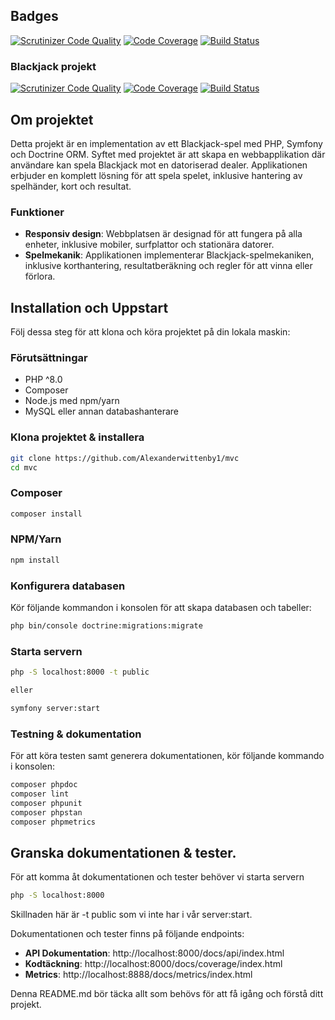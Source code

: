 
Badges
------------------------------

[![Scrutinizer Code Quality](https://scrutinizer-ci.com/g/Alexanderwittenby1/mvc/badges/quality-score.png?b=main)](https://scrutinizer-ci.com/g/Alexanderwittenby1/mvc/?branch=main)
[![Code Coverage](https://scrutinizer-ci.com/g/Alexanderwittenby1/mvc/badges/coverage.png?b=main)](https://scrutinizer-ci.com/g/Alexanderwittenby1/mvc/?branch=main)
[![Build Status](https://scrutinizer-ci.com/g/Alexanderwittenby1/mvc/badges/build.png?b=main)](https://scrutinizer-ci.com/g/Alexanderwittenby1/mvc/build-status/main)




### Blackjack projekt

[![Scrutinizer Code Quality](https://scrutinizer-ci.com/g/Alexanderwittenby1/mvc/badges/quality-score.png?b=main)](https://scrutinizer-ci.com/g/Alexanderwittenby1/mvc/?branch=main)
[![Code Coverage](https://scrutinizer-ci.com/g/Alexanderwittenby1/mvc/badges/coverage.png?b=main)](https://scrutinizer-ci.com/g/Alexanderwittenby1/mvc/?branch=main)
[![Build Status](https://scrutinizer-ci.com/g/Alexanderwittenby1/mvc/badges/build.png?b=main)](https://scrutinizer-ci.com/g/Alexanderwittenby1/mvc/build-status/main)

## Om projektet

Detta projekt är en implementation av ett Blackjack-spel med PHP, Symfony och Doctrine ORM. 
Syftet med projektet är att skapa en webbapplikation där användare kan spela Blackjack mot en datoriserad dealer. 
Applikationen erbjuder en komplett lösning för att spela spelet, inklusive hantering av spelhänder, kort och resultat.


### Funktioner

- **Responsiv design**: Webbplatsen är designad för att fungera på alla enheter, inklusive mobiler, surfplattor och stationära datorer.
- **Spelmekanik**: Applikationen implementerar Blackjack-spelmekaniken, inklusive korthantering, resultatberäkning och regler för att vinna eller förlora.



## Installation och Uppstart

Följ dessa steg för att klona och köra projektet på din lokala maskin:

### Förutsättningar
- PHP ^8.0
- Composer
- Node.js med npm/yarn
- MySQL eller annan databashanterare

### Klona projektet & installera

```bash
git clone https://github.com/Alexanderwittenby1/mvc
cd mvc

```

### Composer

```bash
composer install
```

### NPM/Yarn
```bash
npm install
```


### Konfigurera databasen

Kör följande kommandon i konsolen för att skapa databasen och tabeller:
```bash	
php bin/console doctrine:migrations:migrate

```

### Starta servern
```bash
php -S localhost:8000 -t public

eller 

symfony server:start
```

### Testning & dokumentation

För att köra testen samt generera dokumentationen, kör följande kommando i konsolen:

```bash
composer phpdoc
composer lint
composer phpunit
composer phpstan
composer phpmetrics
```


## Granska dokumentationen & tester.

För att komma åt dokumentationen och tester behöver vi starta servern

```bash
php -S localhost:8000 
```
Skillnaden här är -t public som vi inte har i vår server:start.

Dokumentationen och tester finns på följande endpoints:


 - **API Dokumentation**: http://localhost:8000/docs/api/index.html
 - **Kodtäckning**: http://localhost:8000/docs/coverage/index.html
 - **Metrics**: http://localhost:8888/docs/metrics/index.html




Denna README.md bör täcka allt som behövs för att få igång och förstå ditt projekt.





